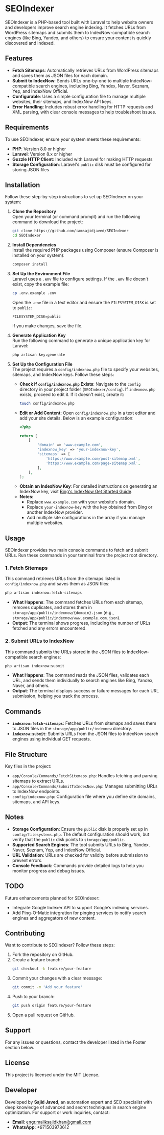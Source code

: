 # SEOIndexer

SEOIndexer is a PHP-based tool built with Laravel to help website owners and developers improve search engine indexing. It fetches URLs from WordPress sitemaps and submits them to IndexNow-compatible search engines (like Bing, Yandex, and others) to ensure your content is quickly discovered and indexed.

## Features
- **Fetch Sitemaps**: Automatically retrieves URLs from WordPress sitemaps and saves them as JSON files for each domain.
- **Submit to IndexNow**: Sends URLs one-by-one to multiple IndexNow-compatible search engines, including Bing, Yandex, Naver, Seznam, Yep, and IndexNow Official.
- **Configurable**: Uses a simple configuration file to manage multiple websites, their sitemaps, and IndexNow API keys.
- **Error Handling**: Includes robust error handling for HTTP requests and XML parsing, with clear console messages to help troubleshoot issues.

## Requirements
To use SEOIndexer, ensure your system meets these requirements:
- **PHP**: Version 8.0 or higher
- **Laravel**: Version 8.x or higher
- **Guzzle HTTP Client**: Included with Laravel for making HTTP requests
- **Storage Configuration**: Laravel's `public` disk must be configured for storing JSON files

## Installation
Follow these step-by-step instructions to set up SEOIndexer on your system:

1. **Clone the Repository**  
   Open your terminal (or command prompt) and run the following command to download the project:
   ```bash
   git clone https://github.com/iamsajidjaved/SEOIndexer
   cd SEOIndexer
   ```

2. **Install Dependencies**  
   Install the required PHP packages using Composer (ensure Composer is installed on your system):
   ```bash
   composer install
   ```

3. **Set Up the Environment File**  
   Laravel uses a `.env` file to configure settings. If the `.env` file doesn't exist, copy the example file:
   ```bash
   cp .env.example .env
   ```
   Open the `.env` file in a text editor and ensure the `FILESYSTEM_DISK` is set to `public`:
   ```
   FILESYSTEM_DISK=public
   ```
   If you make changes, save the file.

4. **Generate Application Key**  
   Run the following command to generate a unique application key for Laravel:
   ```bash
   php artisan key:generate
   ```

5. **Set Up the Configuration File**  
   The project requires a `config/indexnow.php` file to specify your websites, sitemaps, and IndexNow keys. Follow these steps:
   - **Check if `config/indexnow.php` Exists**: Navigate to the `config` directory in your project folder (`SEOIndexer/config`). If `indexnow.php` exists, proceed to edit it. If it doesn't exist, create it:
     ```bash
     touch config/indexnow.php
     ```
   - **Edit or Add Content**: Open `config/indexnow.php` in a text editor and add your site details. Below is an example configuration:
     ```php
     <?php

     return [
         [
             'domain' => 'www.example.com',
             'indexnow_key' => 'your-indexnow-key',
             'sitemaps' => [
                 'https://www.example.com/post-sitemap.xml',
                 'https://www.example.com/page-sitemap.xml',
             ],
         ],
     ];
     ```
   - **Obtain an IndexNow Key**: For detailed instructions on generating an IndexNow key, visit [Bing's IndexNow Get Started Guide](https://www.bing.com/indexnow/getstarted).
   - **Notes**:
     - Replace `www.example.com` with your website's domain.
     - Replace `your-indexnow-key` with the key obtained from Bing or another IndexNow provider.
     - Add multiple site configurations in the array if you manage multiple websites.

## Usage
SEOIndexer provides two main console commands to fetch and submit URLs. Run these commands in your terminal from the project root directory.

### 1. Fetch Sitemaps
This command retrieves URLs from the sitemaps listed in `config/indexnow.php` and saves them as JSON files:
```bash
php artisan indexnow:fetch-sitemaps
```
- **What Happens**: The command fetches URLs from each sitemap, removes duplicates, and stores them in `storage/app/public/indexnow/{domain}.json` (e.g., `storage/app/public/indexnow/www.example.com.json`).
- **Output**: The terminal shows progress, including the number of URLs fetched and any errors encountered.

### 2. Submit URLs to IndexNow
This command submits the URLs stored in the JSON files to IndexNow-compatible search engines:
```bash
php artisan indexnow:submit
```
- **What Happens**: The command reads the JSON files, validates each URL, and sends them individually to search engines like Bing, Yandex, Naver, and others.
- **Output**: The terminal displays success or failure messages for each URL submission, helping you track the process.

## Commands
- **`indexnow:fetch-sitemaps`**: Fetches URLs from sitemaps and saves them to JSON files in the `storage/app/public/indexnow` directory.
- **`indexnow:submit`**: Submits URLs from the JSON files to IndexNow search engines using individual GET requests.

## File Structure
Key files in the project:
- `app/Console/Commands/FetchSitemaps.php`: Handles fetching and parsing sitemaps to extract URLs.
- `app/Console/Commands/SubmitToIndexNow.php`: Manages submitting URLs to IndexNow endpoints.
- `config/indexnow.php`: Configuration file where you define site domains, sitemaps, and API keys.

## Notes
- **Storage Configuration**: Ensure the `public` disk is properly set up in `config/filesystems.php`. The default configuration should work, but verify that the `public` disk points to `storage/app/public`.
- **Supported Search Engines**: The tool submits URLs to Bing, Yandex, Naver, Seznam, Yep, and IndexNow Official.
- **URL Validation**: URLs are checked for validity before submission to prevent errors.
- **Console Feedback**: Commands provide detailed logs to help you monitor progress and debug issues.

## TODO
Future enhancements planned for SEOIndexer:
- Integrate Google Indexer API to support Google’s indexing services.
- Add Ping-O-Matic integration for pinging services to notify search engines and aggregators of new content.

## Contributing
Want to contribute to SEOIndexer? Follow these steps:
1. Fork the repository on GitHub.
2. Create a feature branch:
   ```bash
   git checkout -b feature/your-feature
   ```
3. Commit your changes with a clear message:
   ```bash
   git commit -m 'Add your feature'
   ```
4. Push to your branch:
   ```bash
   git push origin feature/your-feature
   ```
5. Open a pull request on GitHub.

## Support
For any issues or questions, contact the developer listed in the Footer section below.

## License
This project is licensed under the MIT License.

## Developer
Developed by **Sajid Javed**, an automation expert and SEO specialist with deep knowledge of advanced and secret techniques in search engine optimization. For support or work inquiries, contact:
- **Email**: engr.maliksajidkhan@gmail.com
- **WhatsApp**: +971503973612
